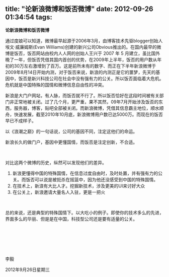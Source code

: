 title: "论新浪微博和饭否微博"
date: 2012-09-26 01:34:54
tags:
---

**论新浪微博和饭否微博**

通过度娘可以知道，微博最早起源于2006年3月，由博客技术先驱blogger创始人埃文·威廉姆斯(Evan Williams)创建的新兴公司Obvious推出的。在国内最早的微博是饭否，饭否网站由校内人人网的创始人王兴于 2007 年 5 月建立，虽比国外晚了一年，但饭否凭借其国内首创的优势，在2009年上半年，饭否的用户数从年初的30万左右激增到了百万。这是前所未有的数字、而正在下半年新浪微博于2009年8月14日开始内测，对于饭否来说，新浪的内测正是它的噩梦，先天的基因中，饭否是新兴科技公司在社会中没有强有力的公关。所以饭否面临着大危机。危机就是中国特殊的国情和微博信息自由性的冲突。

新浪是大门户网站，有人脉，而饭否就不行了。所以饭否恰好在这段时间被有关部门非正常地被关闭。过了几个月，更严重，果不其然，09年7月开始涉及饭否的东西，服务器，博客，贴吧全部被关闭。而新浪微博，凭借其信息霸主地位，顺水顺舟，快速发展，截至2010年10月底，新浪微博用户数已达5000万。而现在的饭否早已不成样子。

以《浪潮之巅》的一句话说，公司的基因不同，注定这他们的命运。

新浪长久的做门户，基因中更懂国情，而饭否是注定创新，不合适。

&nbsp;

对比这两个微博的历史，纵然可以发现他们的差异。

1.  新浪更懂得中国的特殊国情，在信息过度自由时，及时处置，并有强有力的公关。而饭否可以说是被扼杀在摇篮中，因为他还没感受到中国的特殊国情。
2.  在技术上，新浪有大比人才。挖掘新技术，涉及更美的UI来讨好大众
3.  在公关上，新浪邀请大量名人入驻，更是一把火

&nbsp;

总的来说，还是典型的特殊国情下。以大吃小的例子。即使你的技术多么的先进，界面多么的华丽、但是是在中国，科技型公司还是要有适量的公关。

&nbsp;

&nbsp;

&nbsp;

李毅

2012年9月26日星期三

&nbsp;

&nbsp;